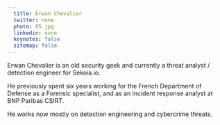 ```yaml
---
  title: Erwan Chevalier
  twitter: none
  photo: 65.jpg
  linkedin: none
  keynotes: false
  sitemap: false
---
```

Erwan Chevalier is an old security geek and currently a threat analyst / detection engineer for Sekoia.io. 

He previously spent six years working for the French Department of Defense as a Forensic specialist, and as an incident response analyst at BNP Paribas CSIRT. 

He works now mostly on detection engineering and cybercrime threats.